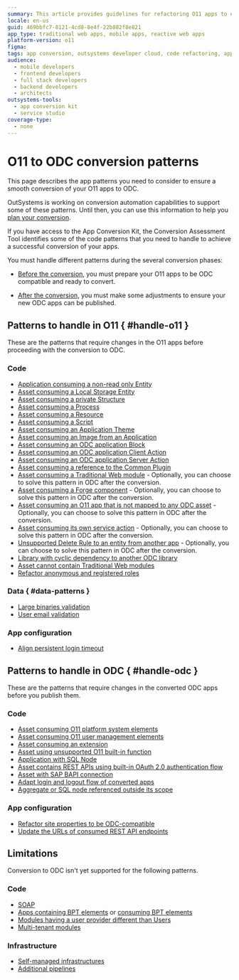 ```yaml
---
summary: This article provides guidelines for refactoring O11 apps to ensure compatibility with OutSystems Developer Cloud (ODC), highlighting various specific areas for manual refactoring in preparation for future automated conversion to ODC.
locale: en-us
guid: 469bbfc7-8121-4cd8-8e4f-22b882f8e821
app_type: traditional web apps, mobile apps, reactive web apps
platform-version: o11
figma:
tags: app conversion, outsystems developer cloud, code refactoring, application lifecycle management, outsystems platform
audience:
  - mobile developers
  - frontend developers
  - full stack developers
  - backend developers
  - architects
outsystems-tools:
  - app conversion kit
  - service studio
coverage-type:
  - none
---
```


# O11 to ODC conversion patterns

This page describes the app patterns you need to consider to ensure a smooth conversion of your O11 apps to ODC.

<div class="info" markdown="1">

OutSystems is working on conversion automation capabilities to support some of these patterns. Until then, you can use this information to help you [plan your conversion](../migration-intro.md#stage-1-plan-for-the-o11-app-migration).

If you have access to the App Conversion Kit, the Conversion Assessment Tool identifies some of the code patterns that you need to handle to achieve a successful conversion of your apps.

</div>

You must handle different patterns during the several conversion phases:

* [Before the conversion](#handle-o11), you must prepare your O11 apps to be ODC compatible and ready to convert.  

* [After the conversion](#handle-odc), you must make some adjustments to ensure your new ODC apps can be published.

## Patterns to handle in O11 { #handle-o11 }

These are the patterns that require changes in the O11 apps before proceeding with the conversion to ODC.

### Code

* [Application consuming a non-read only Entity](arch-non-read-only-entity.md)
* [Asset consuming a Local Storage Entity](arch-local-storage.md)
* [Asset consuming a private Structure](arch-priv-struct.md)
* [Asset consuming a Process](arch-process.md)
* [Asset consuming a Resource](arch-resource.md)
* [Asset consuming a Script](arch-script.md)
* [Asset consuming an Application Theme](arch-app-theme.md)
* [Asset consuming an Image from an Application](arch-image.md)
* [Asset consuming an ODC application Block](arch-block.md)
* [Asset consuming an ODC application Client Action](arch-client-action.md)
* [Asset consuming an ODC application Server Action](arch-server-action.md)
* [Asset consuming a reference to the Common Plugin](arch-common-plugin.md)
* [Asset consuming a Traditional Web module](convert-trad-web.md) - Optionally, you can choose to solve this pattern in ODC after the conversion.
* [Asset consuming a Forge component](arch-forge.md) - Optionally, you can choose to solve this pattern in ODC after the conversion.
* [Asset consuming an O11 app that is not mapped to any ODC asset](arch-not-mapped.md) - Optionally, you can choose to solve this pattern in ODC after the conversion.
* [Asset consuming its own service action](arch-internal-service-action.md) - Optionally, you can choose to solve this pattern in ODC after the conversion.
* [Unsupported Delete Rule to an entity from another app](elem-unsupported-delete-rule.md) - Optionally, you can choose to solve this pattern in ODC after the conversion.
* [Library with cyclic dependency to another ODC library](arch-lib-cyclic.md)
* [Asset cannot contain Traditional Web modules](elem-trad-web.md)
* [Refactor anonymous and registered roles](refactor-anonymous-registered-roles.md)

### Data { #data-patterns }

* [Large binaries validation](data-large-binaries-validation.md)
* [User email validation](data-user-email-validation.md)

### App configuration

* [Align persistent login timeout](persistent-login-timeout.md)

## Patterns to handle in ODC { #handle-odc }

These are the patterns that require changes in the converted ODC apps before you publish them.

### Code

* [Asset consuming O11 platform system elements](arch-system-element.md)
* [Asset consuming O11 user management elements](arch-user-mng-elements.md)
* [Asset consuming an extension](arch-extension.md)
* [Asset using unsupported O11 built-in function](elem-built-in-function.md)
* [Application with SQL Node](elem-sql-adapt.md)
* [Asset contains REST APIs using built-in OAuth 2.0 authentication flow](elem-rest-oauth2.md)
* [Asset with SAP BAPI connection](elem-sap.md)
* [Adapt login and logout flow of converted apps](execute-adapt-login-flow.md)
* [Aggregate or SQL node referenced outside its scope](aggregate-sql-scope.md)

### App configuration

* [Refactor site properties to be ODC-compatible](refactor-siteproperties.md)
* [Update the URLs of consumed REST API endpoints](update-url-consumed-rest-endpoint.md)

## Limitations

Conversion to ODC isn't yet supported for the following patterns.

### Code

* [SOAP](elem-soap.md)
* [Apps containing BPT elements](elem-bpt.md) or [consuming BPT elements](arch-bpt-elements.md)
* [Modules having a user provider different than Users](elem-user-provider.md)
* [Multi-tenant modules](elem-multi-tenant.md)

### Infrastructure

* [Self-managed infrastructures](infra-self-managed.md)
* [Additional pipelines](infra-additional-pipelines.md)
